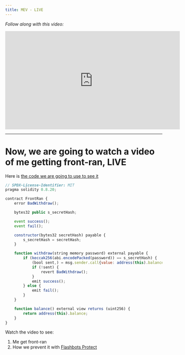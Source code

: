```yaml
---
title: MEV - LIVE
---
```


_Follow along with this video:_

<!-- TODO -->
<iframe width="560" height="315" src="https://www.youtube.com/watch?v=vM2rXG0bB-w" title="YouTube video player" frameborder="0" allow="accelerometer; autoplay; clipboard-write; encrypted-media; gyroscope; picture-in-picture; web-share" allowfullscreen></iframe>

---

# Now, we are going to watch a video of me getting front-ran, LIVE

Here is [the code we are going to use to see it](https://github.com/Cyfrin/sc-exploits-minimized/blob/main/src/MEV/Frontran.sol)

```javascript
// SPDX-License-Identifier: MIT
pragma solidity 0.8.20;

contract FrontRan {
    error BadWithdraw();

    bytes32 public s_secretHash;

    event success();
    event fail();

    constructor(bytes32 secretHash) payable {
        s_secretHash = secretHash;
    }

    function withdraw(string memory password) external payable {
        if (keccak256(abi.encodePacked(password)) == s_secretHash) {
            (bool sent,) = msg.sender.call{value: address(this).balance}("");
            if (!sent) {
                revert BadWithdraw();
            }
            emit success();
        } else {
            emit fail();
        }
    }

    function balance() external view returns (uint256) {
        return address(this).balance;
    }
}
```

Watch the video to see:
1. Me get front-ran
2. How we prevent it with [Flashbots Protect](https://docs.flashbots.net/flashbots-protect/overview)
